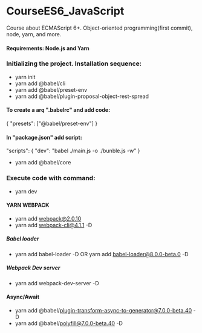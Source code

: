 # CourseES6_JavaScript
Course about ECMAScript 6+.  Object-oriented programming(first commit), node, yarn, and more.

#### Requirements: Node.js and Yarn

### Initializing the project. Installation sequence:

- yarn init
- yarn add @babel/cli
- yarn add @babel/preset-env
- yarn add @babel/plugin-proposal-object-rest-spread

#### To create a arq ".babelrc" and add code:
{
    "presets": ["@babel/preset-env"]
}

#### In "package.json" add script:
  "scripts": {
    "dev": "babel ./main.js -o ./bunble.js -w"
  }
  
- yarn add @babel/core

### Execute code with command:
- yarn dev

#### YARN WEBPACK
- yarn add webpack@2.0.10 
- yarn add webpack-cli@4.1.1 -D
##### Babel loader
- yarn add babel-loader -D  OR  yarn add babel-loader@8.0.0-beta.0 -D
##### Webpack Dev server
- yarn add webpack-dev-server -D

#### Async/Await
- yarn add @babel/plugin-transform-async-to-generator@7.0.0-beta.40 -D
- yarn add @babel/polyfill@7.0.0-beta.40 -D

